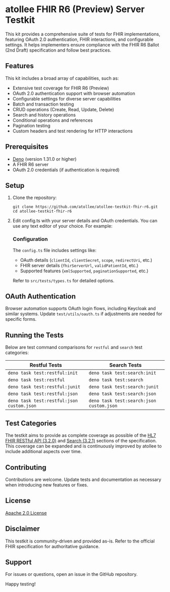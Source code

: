 # atollee FHIR R6 (Preview) Server Testkit

This kit provides a comprehensive suite of tests for FHIR implementations, featuring OAuth 2.0 authentication, FHIR interactions, and configurable settings. It helps implementers ensure compliance with the FHIR R6 Ballot (2nd Draft) specification and follow best practices.

## Features

This kit includes a broad array of capabilities, such as:

- Extensive test coverage for FHIR R6 (Preview)
- OAuth 2.0 authentication support with browser automation
- Configurable settings for diverse server capabilities
- Batch and transaction testing
- CRUD operations (Create, Read, Update, Delete)
- Search and history operations
- Conditional operations and references
- Pagination testing
- Custom headers and test rendering for HTTP interactions

## Prerequisites

- [Deno](https://deno.land/) (version 1.31.0 or higher)
- A FHIR R6 server
- OAuth 2.0 credentials (if authentication is required)

## Setup

1. Clone the repository:
   ```
   git clone https://github.com/atollee/atollee-testkit-fhir-r6.git
   cd atollee-testkit-fhir-r6
   ```
2. Edit config.ts with your server details and OAuth credentials. You can use any text editor of your choice. For example:

   ### Configuration

   The `config.ts` file includes settings like:

   - OAuth details (`clientId`, `clientSecret`, `scope`, `redirectUri`, etc.)
   - FHIR server details (`fhirServerUrl`, `validPatientId`, etc.)
   - Supported features (`xmlSupported`, `paginationSupported`, etc.)

   Refer to `src/tests/types.ts` for detailed options.

## OAuth Authentication

Browser automation supports OAuth login flows, including Keycloak and similar systems. Update `test/utils/oauth.ts` if adjustments are needed for specific forms.

## Running the Tests

Below are test command comparisons for `restful` and `search` test categories:

| Restful Tests                                | Search Tests                               |
|---------------------------------------------|--------------------------------------------|
| `deno task test:restful:init`               | `deno task test:search:init`              |
| `deno task test:restful`                    | `deno task test:search`                   |
| `deno task test:restful:junit`              | `deno task test:search:junit`             |
| `deno task test:restful:json`               | `deno task test:search:json`              |
| `deno task test:restful:json custom.json`   | `deno task test:search:json custom.json`  |

## Test Categories

The testkit aims to provide as complete coverage as possible of the [HL7 FHIR RESTful API (3.2.0)](https://hl7.org/fhir/6.0.0-ballot2/http.html) and [Search (3.2.1)](https://hl7.org/fhir/6.0.0-ballot2/search.html) sections of the specification. This coverage can be expanded and is continuously improved by atollee to include additional aspects over time.

## Contributing

Contributions are welcome. Update tests and documentation as necessary when introducing new features or fixes.

## License

[Apache 2.0 License](LICENSE)

## Disclaimer

This testkit is community-driven and provided as-is. Refer to the official FHIR specification for authoritative guidance.

## Support

For issues or questions, open an issue in the GitHub repository.

Happy testing!
